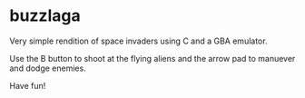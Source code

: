 # buzzlaga
Very simple rendition of space invaders using C and a GBA emulator.

Use the B button to shoot at the flying aliens and the arrow pad to manuever and dodge enemies.

Have fun! 
